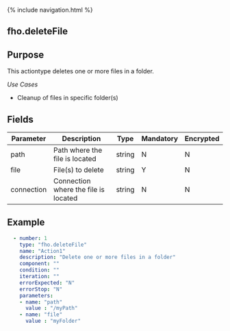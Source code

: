 {% include navigation.html %}
## fho.deleteFile
## Purpose
This actiontype deletes one or more files in a folder.

*Use Cases*
* Cleanup of files in specific folder(s)

## Fields
|Parameter|Description|Type|Mandatory|Encrypted|
|---------|-----------|----|---------|---------|
|path|Path where the file is located|string|N|N|
|file|File(s) to delete|string|Y|N|
|connection|Connection where the file is located|string|N|N|


## Example
```yaml
  - number: 1
    type: "fho.deleteFile"
    name: "Action1"
    description: "Delete one or more files in a folder"
    component: ""
    condition: ""
    iteration: ""
    errorExpected: "N"
    errorStop: "N"
    parameters:
    - name: "path"
      value : "/myPath"
    - name: "file"
      value : "myFolder"
```
